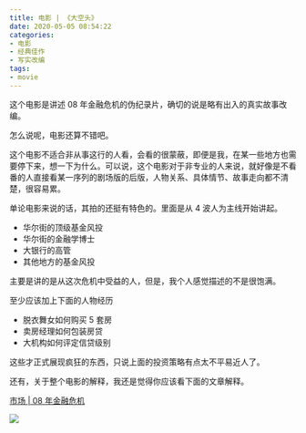```yaml
---
title: 电影 | 《大空头》
date: 2020-05-05 08:54:22
categories:
- 电影
- 经典佳作
- 写实改编
tags:
- movie
---
```

这个电影是讲述 08 年金融危机的伪纪录片，确切的说是略有出入的真实故事改编。

怎么说呢，电影还算不错吧。

<!-- more -->

这个电影不适合非从事这行的人看，会看的很蒙蔽，即便是我，在某一些地方也需要停下来，想一下为什么。可以说，这个电影对于非专业的人来说，就好像是不看番的人直接看某一序列的剧场版的后版，人物关系、具体情节、故事走向都不清楚，很容易累。

单论电影来说的话，其拍的还挺有特色的。里面是从 4 波人为主线开始讲起。

- 华尔街的顶级基金风投
- 华尔街的金融学博士
- 大银行的高管
- 其他地方的基金风投

主要是讲的是从这次危机中受益的人，但是，我个人感觉描述的不是很饱满。

至少应该加上下面的人物经历

- 脱衣舞女如何购买 5 套房
- 卖房经理如何包装房贷
- 大机构如何评定信贷级别

这些才正式展现疯狂的东西，只说上面的投资策略有点太不平易近人了。

还有，关于整个电影的解释，我还是觉得你应该看下面的文章解释。

[市场 | 08 年金融危机](https://benpaodewoniu.github.io/2020/04/26/market2/)

![](/images/movie/31_0.jpg)